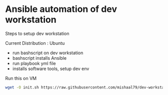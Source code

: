 # Ansible automation of dev workstation

Steps to setup dev workstation

Current Distribution : Ubuntu

- run bashscript on dev workstation
- bashscript installs Ansible
- run playbook yml file
- installs software tools, setup dev env

Run this on VM

```sh
wget -O init.sh https://raw.githubusercontent.com/mishaal79/dev-workstation-setup/master/init.sh; sudo bash init.sh;
```
